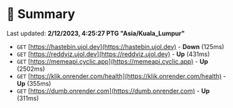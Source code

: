 # 📖 Summary
Last updated: **2/12/2023, 4:25:27 PTG "Asia/Kuala_Lumpur"**

- `GET` [https://hastebin.ujol.dev](https://hastebin.ujol.dev) - **Down** (125ms)
- `GET` [https://reddviz.ujol.dev](https://reddviz.ujol.dev) - **Up** (431ms)
- `GET` [https://memeapi.cyclic.app](https://memeapi.cyclic.app) - **Up** (2502ms)
- `GET` [https://klik.onrender.com/health](https://klik.onrender.com/health) - **Up** (355ms)
- `GET` [https://dumb.onrender.com](https://dumb.onrender.com) - **Up** (311ms)
